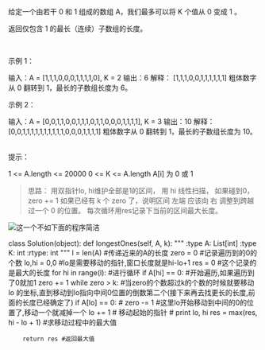 给定一个由若干 0 和 1 组成的数组 A，我们最多可以将 K 个值从 0 变成 1 。

返回仅包含 1 的最长（连续）子数组的长度。

 

示例 1：

输入：A = [1,1,1,0,0,0,1,1,1,1,0], K = 2
输出：6
解释： 
[1,1,1,0,0,1,1,1,1,1,1]
粗体数字从 0 翻转到 1，最长的子数组长度为 6。

示例 2：

输入：A = [0,0,1,1,0,0,1,1,1,0,1,1,0,0,0,1,1,1,1], K = 3
输出：10
解释：
[0,0,1,1,1,1,1,1,1,1,1,1,0,0,0,1,1,1,1]
粗体数字从 0 翻转到 1，最长的子数组长度为 10。
 

提示：

1 <= A.length <= 20000
0 <= K <= A.length
A[i] 为 0 或 1 

> 思路：
用双指针lo, hi维护全部是1的区间，
用 hi 线性扫描，
如果碰到0， zero += 1
如果已经有 k 个 zero 了，说明区间 左端 应该向 右 调整到跨越过一个 0 的位置。
每次循环用res记录下当前的区间最大长度。

![这一个不如下面的程序简洁](https://upload-images.jianshu.io/upload_images/14555448-779f5cee312fcbe3.png?imageMogr2/auto-orient/strip%7CimageView2/2/w/1240)

class Solution(object):
    def longestOnes(self, A, k):
        """
        :type A: List[int]
        :type K: int
        :rtype: int
        """
        l = len(A) #传递近来的A的长度
        zero = 0 #记录遍历到的0的个数
        lo,hi = 0,0 #lo是需要移动的指针,窗口长度就是hi-lo+1 
        res = 0 #这个记录的是最大的长度
        for hi in range(l): #进行循环
            if A[hi] == 0: #开始遍历,如果遍历到了0就加1
                zero += 1
            while zero > k:  #当zero的个数超过k的个数的时候就要移动 lo 的坐标,直到移动到lo指向中间0位置的倒数第二个(接下来再去找更长的长度,前面的长度已经确定了)
                if A[lo] == 0: # 
                    zero -= 1 #这里lo开始移动到中间的0的位置了,移动一个就减掉一个
                lo += 1 # 移动起始的指针
            # print lo, hi
            res = max(res, hi - lo + 1) #求移动过程中的最大值
            
        return res #返回最大值

